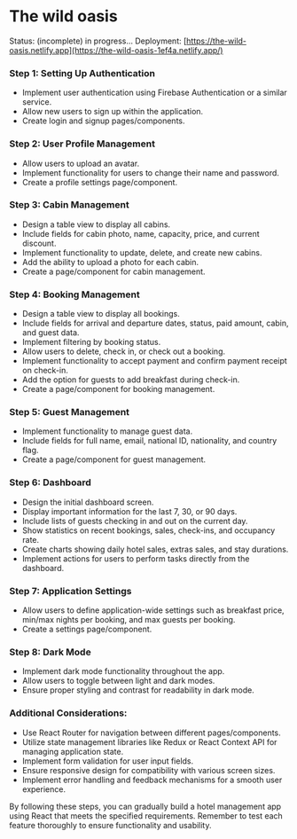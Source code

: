 # The wild oasis
Status: (incomplete) in progress...
Deployment: [https://the-wild-oasis.netlify.app](https://the-wild-oasis-1ef4a.netlify.app/)


### Step 1: Setting Up Authentication
- Implement user authentication using Firebase Authentication or a similar service.
- Allow new users to sign up within the application.
- Create login and signup pages/components.

### Step 2: User Profile Management
- Allow users to upload an avatar.
- Implement functionality for users to change their name and password.
- Create a profile settings page/component.

### Step 3: Cabin Management
- Design a table view to display all cabins.
- Include fields for cabin photo, name, capacity, price, and current discount.
- Implement functionality to update, delete, and create new cabins.
- Add the ability to upload a photo for each cabin.
- Create a page/component for cabin management.

### Step 4: Booking Management
- Design a table view to display all bookings.
- Include fields for arrival and departure dates, status, paid amount, cabin, and guest data.
- Implement filtering by booking status.
- Allow users to delete, check in, or check out a booking.
- Implement functionality to accept payment and confirm payment receipt on check-in.
- Add the option for guests to add breakfast during check-in.
- Create a page/component for booking management.

### Step 5: Guest Management
- Implement functionality to manage guest data.
- Include fields for full name, email, national ID, nationality, and country flag.
- Create a page/component for guest management.

### Step 6: Dashboard
- Design the initial dashboard screen.
- Display important information for the last 7, 30, or 90 days.
- Include lists of guests checking in and out on the current day.
- Show statistics on recent bookings, sales, check-ins, and occupancy rate.
- Create charts showing daily hotel sales, extras sales, and stay durations.
- Implement actions for users to perform tasks directly from the dashboard.

### Step 7: Application Settings
- Allow users to define application-wide settings such as breakfast price, min/max nights per booking, and max guests per booking.
- Create a settings page/component.

### Step 8: Dark Mode
- Implement dark mode functionality throughout the app.
- Allow users to toggle between light and dark modes.
- Ensure proper styling and contrast for readability in dark mode.

### Additional Considerations:
- Use React Router for navigation between different pages/components.
- Utilize state management libraries like Redux or React Context API for managing application state.
- Implement form validation for user input fields.
- Ensure responsive design for compatibility with various screen sizes.
- Implement error handling and feedback mechanisms for a smooth user experience.

By following these steps, you can gradually build a hotel management app using React that meets the specified requirements. Remember to test each feature thoroughly to ensure functionality and usability.